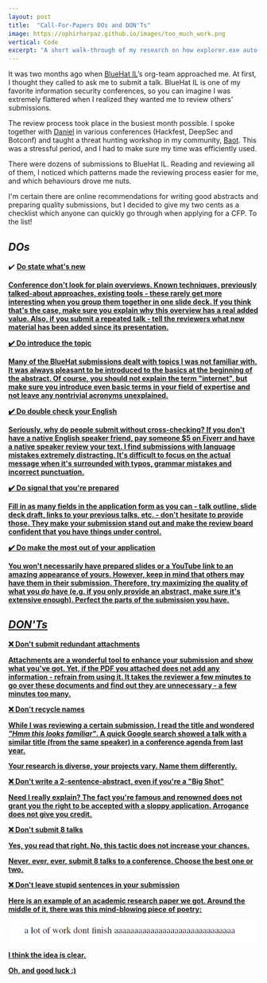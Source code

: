 ```yaml
---
layout: post
title:  "Call-For-Papers DOs and DON'Ts"
image: https://ophirharpaz.github.io/images/too_much_work.png
vertical: Code
excerpt: "A short walk-through of my research on how explorer.exe auto-completes file-paths"
---
```



It was two months ago when [BlueHat IL](https://www.bluehatil.com)’s org-team approached me. 
At first, I thought they called to ask me to submit a talk. BlueHat IL is one of my favorite 
information security conferences, so you can imagine I was extremely flattered when I realized they wanted me to 
review others’ submissions.

The review process took place in the busiest month possible. I spoke together with 
[Daniel](https://twitter.com/ace__pace) in various conferences (Hackfest, DeepSec and Botconf) and taught 
a threat hunting workshop in my community, [Baot](https://www.extend-tech.com/baot). This was a stressful
period, and I had to make sure my time was efficiently used.

There were dozens of submissions to BlueHat IL. Reading and reviewing all of them, 
I noticed which patterns made the reviewing process easier for me, and which behaviours drove me nuts.

I'm certain there are online recommendations for writing good abstracts and preparing quality submissions, 
but I decided to give my two cents as a checklist which anyone can quickly go through when applying for a 
CFP. To the list!


## _DOs_


:heavy_check_mark: <b><u>Do state what's new<u><b>

Conference don't look for plain overviews. Known techniques, previously talked-about
approaches, existing tools - these rarely get more interesting when you group them together in 
one slide deck. If you think that's the case, make sure you explain why this overview has a real added value.
Also, if you submit a repeated talk - tell the reviewers what new material has been added since its presentation.

:heavy_check_mark: <b><u>Do introduce the topic<u><b>

Many of the BlueHat submissions dealt with topics I was not familiar with. It was always pleasant 
to be introduced to the basics at the beginning of the abstract. Of course, you should not
explain the term "internet", but make sure you introduce even basic terms in your field of expertise
and not leave any nontrivial acronyms unexplained.


:heavy_check_mark: <b><u>Do double check your English<u><b>

Seriously, why do people submit without cross-checking? If you don't have a native English speaker 
friend, pay someone $5 on Fiverr and have a native speaker review your text. I find submissions
with language mistakes extremely distracting. It's difficult to focus on the actual message
when it's surrounded with typos, grammar mistakes and incorrect punctuation.


:heavy_check_mark: <b><u>Do signal that you're prepared<u><b>

Fill in as many fields in the application form as you can - talk outline, slide deck draft, 
links to your previous talks, etc. - don't hesitate to provide those. They make your submission stand out
and make the review board confident that you have things under control.


:heavy_check_mark: <b><u>Do make the most out of your application<u><b>

You won't necessarily have prepared slides or a YouTube link to an amazing
appearance of yours. However, keep in mind that others may have them in their submission. 
Therefore, try maximizing the quality of what you _do_ have (e.g. if you only provide 
an abstract, make sure it's extensive enough). Perfect the parts of the submission you have.


## _DON'Ts_

:x: <b><u>Don't submit redundant attachments<u><b>

Attachments are a wonderful tool to enhance your submission and show what you've got. Yet, if the PDF you
attached does not add any information - refrain from using it. 
It takes the reviewer a few minutes to go over these documents and find out they are unnecessary - 
a few minutes too many.

:x: <b><u>Don't recycle names<u><b>

While I was reviewing a certain submission, I read the title and wondered _"Hmm this looks familiar"_.
A quick Google search showed a talk with a similar title (from the same speaker) in a conference agenda from last year.

Your research is diverse, your projects vary. Name them differently.

:x: <b><u>Don't write a 2-sentence-abstract, even if you're a "Big Shot"<u><b>

Need I really explain? The fact you're famous and renowned does not grant you the right to be accepted with 
a sloppy application. Arrogance does not give you credit.

:x: <b><u>Don't submit 8 talks<u><b>

Yes, you read that right. No, this tactic does not increase your chances.

Never, ever, ever, submit 8 talks to a conference. Choose the best one or two.

:x: <b><u>Don't leave stupid sentences in your submission<u><b>

Here is an example of an academic research paper we got. Around the
middle of it, there was this mind-blowing piece of poetry:

![Authors leave weird sentences in their attachments](/images/too_much_work.png "Out-of-context sentences in a research paper")

I think the idea is clear.

Oh, and good luck :)